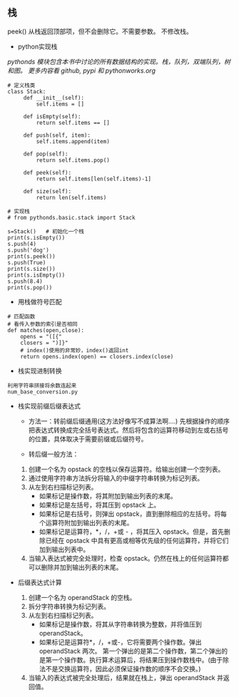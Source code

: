 ## 栈
peek() 从栈返回顶部项，但不会删除它。不需要参数。 不修改栈。

* python实现栈

*pythonds 模块包含本书中讨论的所有数据结构的实现。栈，队列，双端队列，树和图。 更多内容看 github, pypi 和 pythonworks.org*

```
# 定义栈类
class Stack:
     def __init__(self):
         self.items = []

     def isEmpty(self):
         return self.items == []

     def push(self, item):
         self.items.append(item)

     def pop(self):
         return self.items.pop()

     def peek(self):
         return self.items[len(self.items)-1]

     def size(self):
         return len(self.items)

# 实现栈
# from pythonds.basic.stack import Stack

s=Stack()	# 初始化一个栈
print(s.isEmpty())
s.push(4)
s.push('dog')
print(s.peek())
s.push(True)
print(s.size())
print(s.isEmpty())
s.push(8.4)
print(s.pop())
```

* 用栈做符号匹配
```
# 匹配函数
# 看传入参数的索引是否相同
def matches(open,close):
    opens = "([{"
    closers = ")]}"
	# index()使用的非常妙，index()返回int
    return opens.index(open) == closers.index(close)
```

* 栈实现进制转换
```
利用字符串拼接将余数连起来
num_base_conversion.py
```
* 栈实现前缀后缀表达式
	- 方法一：转前缀后缀通用(这方法好像写不成算法啊....)
	先根据操作的顺序把表达式转换成完全括号表达式。然后将包含的运算符移动到左或右括号的位置，具体取决于需要前缀或后缀符号。

	- 转后缀一般方法：
	1. 创建一个名为 opstack 的空栈以保存运算符。给输出创建一个空列表。
	2. 通过使用字符串方法拆分将输入的中缀字符串转换为标记列表。
	3. 从左到右扫描标记列表。
		+ 如果标记是操作数，将其附加到输出列表的末尾。
		+ 如果标记是左括号，将其压到 opstack 上。
		+ 如果标记是右括号，则弹出 opstack，直到删除相应的左括号。将每个运算符附加到输出列表的末尾。
		+ 如果标记是运算符，*，/，+或 - ，将其压入 opstack。但是，首先删除已经在 opstack 中具有更高或相等优先级的任何运算符，并将它们加到输出列表中。
	4. 当输入表达式被完全处理时，检查 opstack。仍然在栈上的任何运算符都可以删除并加到输出列表的末尾。

* 后缀表达式计算
	1. 创建一个名为 operandStack 的空栈。
	2. 拆分字符串转换为标记列表。
	3. 从左到右扫描标记列表。
		- 如果标记是操作数，将其从字符串转换为整数，并将值压到operandStack。
		- 如果标记是运算符*，/，+或-，它将需要两个操作数。弹出operandStack 两次。 第一个弹出的是第二个操作数，第二个弹出的是第一个操作数。执行算术运算后，将结果压到操作数栈中。(由于除法不是交换运算符，因此必须保证操作数的顺序不会交换。)
	4. 当输入的表达式被完全处理后，结果就在栈上，弹出 operandStack 并返回值。
